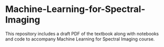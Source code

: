 # Machine-Learning-for-Spectral-Imaging
This repository includes a draft PDF of the textbook along with notebooks and code to accompany Machine Learning for Spectral Imaging course.

